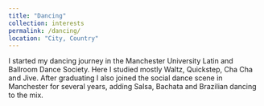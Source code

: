 ```yaml
---
title: "Dancing"
collection: interests
permalink: /dancing/
location: "City, Country"
---
```


I started my dancing journey in the Manchester University Latin and Ballroom Dance Society. Here I studied mostly Waltz, Quickstep, Cha Cha and Jive. After graduating I also joined the social dance scene in Manchester for several years, adding Salsa, Bachata and Brazilian dancing to the mix.

